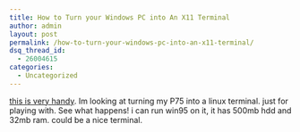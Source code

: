 ```yaml
---
title: How to Turn your Windows PC into An X11 Terminal
author: admin
layout: post
permalink: /how-to-turn-your-windows-pc-into-an-x11-terminal/
dsq_thread_id:
  - 26004615
categories:
  - Uncategorized
---
```

[this is very handy][1]. Im looking at turning my P75 into a linux terminal. just for playing with. See what happens! i can run win95 on it, it has 500mb hdd and 32mb ram. could be a nice terminal.

 [1]: http://jodrell.net/index.html/article/1051976250